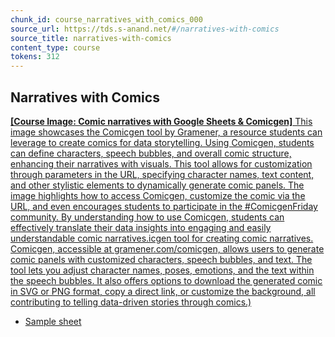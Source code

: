```yaml
---
chunk_id: course_narratives_with_comics_000
source_url: https://tds.s-anand.net/#/narratives-with-comics
source_title: narratives-with-comics
content_type: course
tokens: 312
---
```


## Narratives with Comics

[**[Course Image: Comic narratives with Google Sheets & Comicgen]** This image showcases the Comicgen tool by Gramener, a resource students can leverage to create comics for data storytelling. Using Comicgen, students can define characters, speech bubbles, and overall comic structure, enhancing their narratives with visuals. This tool allows for customization through parameters in the URL, specifying character names, text content, and other stylistic elements to dynamically generate comic panels. The image highlights how to access Comicgen, customize the comic via the URL, and even encourages students to participate in the #ComicgenFriday community. By understanding how to use Comicgen, students can effectively translate their data insights into engaging and easily understandable comic narratives.icgen tool for creating comic narratives. Comicgen, accessible at gramener.com/comicgen, allows users to generate comic panels with customized characters, speech bubbles, and text. The tool lets you adjust character names, poses, emotions, and the text within the speech bubbles. It also offers options to download the generated comic in SVG or PNG format, copy a direct link, or customize the background, all contributing to telling data-driven stories through comics.)](https://youtu.be/HZDqCQBpHGI)

- [Sample sheet](https://docs.google.com/spreadsheets/d/1b0DOfJnnx6MFcN955YqRqYafLb8XrH-zqtLaK2h5kkc/edit#gid=1534638946)
